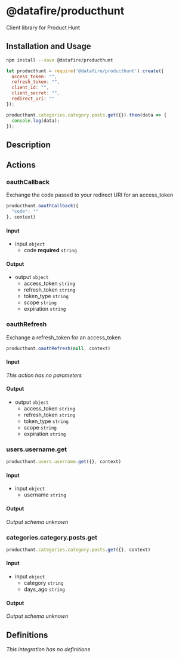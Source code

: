 # @datafire/producthunt

Client library for Product Hunt

## Installation and Usage
```bash
npm install --save @datafire/producthunt
```
```js
let producthunt = require('@datafire/producthunt').create({
  access_token: "",
  refresh_token: "",
  client_id: "",
  client_secret: "",
  redirect_uri: ""
});

producthunt.categories.category.posts.get({}).then(data => {
  console.log(data);
});
```

## Description



## Actions

### oauthCallback
Exchange the code passed to your redirect URI for an access_token


```js
producthunt.oauthCallback({
  "code": ""
}, context)
```

#### Input
* input `object`
  * code **required** `string`

#### Output
* output `object`
  * access_token `string`
  * refresh_token `string`
  * token_type `string`
  * scope `string`
  * expiration `string`

### oauthRefresh
Exchange a refresh_token for an access_token


```js
producthunt.oauthRefresh(null, context)
```

#### Input
*This action has no parameters*

#### Output
* output `object`
  * access_token `string`
  * refresh_token `string`
  * token_type `string`
  * scope `string`
  * expiration `string`

### users.username.get



```js
producthunt.users.username.get({}, context)
```

#### Input
* input `object`
  * username `string`

#### Output
*Output schema unknown*

### categories.category.posts.get



```js
producthunt.categories.category.posts.get({}, context)
```

#### Input
* input `object`
  * category `string`
  * days_ago `string`

#### Output
*Output schema unknown*



## Definitions

*This integration has no definitions*
